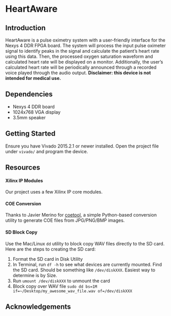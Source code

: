 # HeartAware

## Introduction

HeartAware is a pulse oximetry system with a user-friendly interface for the Nexys 4 DDR FPGA board. The system will process the input pulse oximeter signal to identify peaks in the signal and calculate the patient’s heart rate using this data. Then, the processed oxygen saturation waveform and calculated heart rate will be displayed on a monitor. Additionally, the user’s calculated heart rate will be periodically announced through a recorded voice played through the audio output. __Disclaimer: this device is not intended for medical use.__

## Dependencies

- Nexys 4 DDR board
- 1024x768 VGA display
- 3.5mm speaker

## Getting Started

Ensure you have Vivado 2015.2.1 or newer installed. Open the project file under `vivado/` and program the device.

## Resources

#### Xilinx IP Modules
Our project uses a few Xilinx IP core modules.

#### COE Conversion
Thanks to Javier Merino for [coetool](http://jqm.io/files/coetool/), a simple Python-based conversion utility to generate COE files from JPG/PNG/BMP images.

#### SD Block Copy
Use the Mac/Linux `dd` utility to block copy WAV files directly to the SD card. Here are the steps to creating the SD card:

1. Format the SD card in Disk Utility
2. In Terminal, run `df -h` to see what devices are currently mounted. Find the SD card. Should be something like `/dev/diskXXX`. Easiest way to determine is by Size.
3. Run `umount /dev/diskXXX` to unmount the card
4. Block copy over WAV file `sudo dd bs=1M if=~/Desktop/my_awesome_wav_file.wav of=/dev/diskXXX`

## Acknowledgements